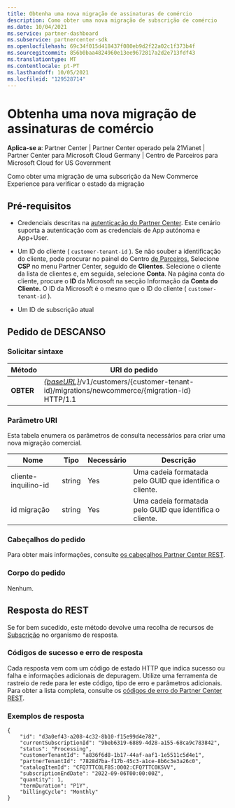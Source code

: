 ```yaml
---
title: Obtenha uma nova migração de assinaturas de comércio
description: Como obter uma nova migração de subscrição de comércio
ms.date: 10/04/2021
ms.service: partner-dashboard
ms.subservice: partnercenter-sdk
ms.openlocfilehash: 69c34f015d418437f080eb9d2f22a02c1f373b4f
ms.sourcegitcommit: 856b0baa4824960e13ee9672817a2d2e713fdf43
ms.translationtype: MT
ms.contentlocale: pt-PT
ms.lasthandoff: 10/05/2021
ms.locfileid: "129528714"
---
```

#  <a name="get-a-new-commerce-subscription-migration"></a>Obtenha uma nova migração de assinaturas de comércio

**Aplica-se a**: Partner Center | Partner Center operado pela 21Vianet | Partner Center para Microsoft Cloud Germany | Centro de Parceiros para Microsoft Cloud for US Government

Como obter uma migração de uma subscrição da New Commerce Experience para verificar o estado da migração

## <a name="prerequisites"></a>Pré-requisitos

- Credenciais descritas na [autenticação do Partner Center](partner-center-authentication.md). Este cenário suporta a autenticação com as credenciais de App autónoma e App+User.

- Um ID do cliente ( `customer-tenant-id` ). Se não souber a identificação do cliente, pode procurar no painel do Centro [de Parceiros.](https://partner.microsoft.com/dashboard) Selecione **CSP** no menu Partner Center, seguido de **Clientes**. Selecione o cliente da lista de clientes e, em seguida, selecione **Conta**. Na página conta do cliente, procure o **ID** da Microsoft na secção Informação da **Conta do Cliente.** O ID da Microsoft é o mesmo que o ID do cliente ( `customer-tenant-id` ).

- Um ID de subscrição atual

## <a name="rest-request"></a>Pedido de DESCANSO

### <a name="request-syntax"></a>Solicitar sintaxe

| Método  | URI do pedido                                                                                                                           |
|---------|---------------------------------------------------------------------------------------------------------------------------------------|
| **OBTER** | [*{baseURL}*](partner-center-rest-urls.md)/v1/customers/{customer-tenant-id}/migrations/newcommerce/{migration-id} HTTP/1.1           |

### <a name="uri-parameter"></a>Parâmetro URI

Esta tabela enumera os parâmetros de consulta necessários para criar uma nova migração comercial.

| Nome               | Tipo   | Necessário | Descrição                                           |
|--------------------|--------|----------|-------------------------------------------------------|
| cliente-inquilino-id | string | Yes      | Uma cadeia formatada pelo GUID que identifica o cliente. |
| id migração       | string | Yes      | Uma cadeia formatada pelo GUID que identifica o cliente. |

### <a name="request-headers"></a>Cabeçalhos do pedido

Para obter mais informações, consulte [os cabeçalhos Partner Center REST](headers.md).

### <a name="request-body"></a>Corpo do pedido

Nenhum.

## <a name="rest-response"></a>Resposta do REST

Se for bem sucedido, este método devolve uma recolha de recursos de [Subscrição](subscription-resources.md) no organismo de resposta.

### <a name="response-success-and-error-codes"></a>Códigos de sucesso e erro de resposta

Cada resposta vem com um código de estado HTTP que indica sucesso ou falha e informações adicionais de depuragem. Utilize uma ferramenta de rastreio de rede para ler este código, tipo de erro e parâmetros adicionais. Para obter a lista completa, consulte os [códigos de erro do Partner Center REST](error-codes.md).

### <a name="response-examples"></a>Exemplos de resposta

```http
{
    "id": "d3a0ef43-a208-4c32-8b10-f15e99d4e782",
    "currentSubscriptionId": "9beb6319-6889-4d28-a155-68ca9c783842",
    "status": "Processing",
    "customerTenantId": "a836f6d8-1b17-44af-aaf1-1e5511c5d4e1",
    "partnerTenantId": "7828d7ba-f17b-45c3-a1ce-8b6c3e3a26c0",
    "catalogItemId": "CFQ7TTC0LF8S:0002:CFQ7TTC0KSVV",
    "subscriptionEndDate": "2022-09-06T00:00:00Z",
    "quantity": 1,
    "termDuration": "P1Y",
    "billingCycle": "Monthly"
}
```

